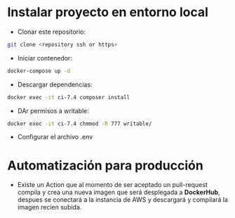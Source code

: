# Instalar proyecto en entorno local

- Clonar este repositorio: 
```bash
git clone <repository ssh or https>
```

- Iniciar contenedor:
```bash
docker-compose up -d
```

- Descargar dependencias:
```bash
docker exec -it ci-7.4 composer install
```

- DAr permisos a writable:
```bash
docker exec -it ci-7.4 chmmod -R 777 writable/
```

- Configurar el archivo .env

# Automatización para producción

- Existe un Action que al momento de ser aceptado un pull-request compila y crea una nueva imagen que será desplegada a **DockerHub**, despues se conectará a la instancia de AWS y descargará y compilará la imagen recien subida.
